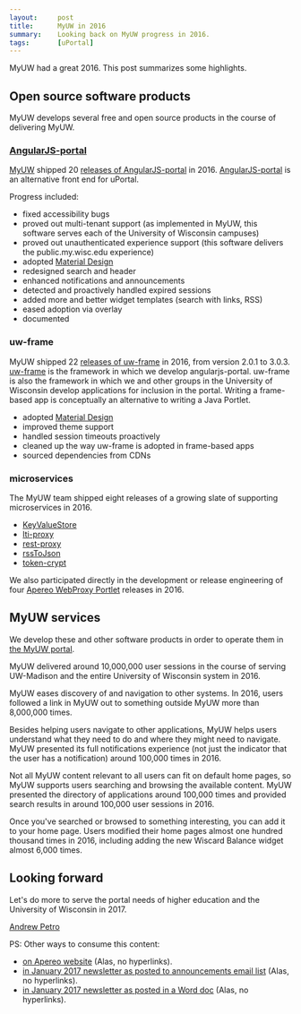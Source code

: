 ```yaml
---
layout:     post
title:      MyUW in 2016
summary:    Looking back on MyUW progress in 2016.
tags:       [uPortal]
---
```


MyUW had a great 2016. This post summarizes some highlights.

## Open source software products

MyUW develops several free and open source products in the course of delivering MyUW.

### [AngularJS-portal][]

[MyUW][] shipped 20 [releases of AngularJS-portal][angularjs-portal releases] in 2016. [AngularJS-portal][] is an alternative front end for uPortal.

Progress included:

+ fixed accessibility bugs
+ proved out multi-tenant support (as implemented in MyUW, this software serves each of the University of Wisconsin campuses)
+ proved out unauthenticated experience support (this software delivers the public.my.wisc.edu experience)
+ adopted [Material Design][]
+ redesigned search and header
+ enhanced notifications and announcements
+ detected and proactively handled expired sessions
+ added more and better widget templates (search with links, RSS)
+ eased adoption via overlay
+ documented


### uw-frame

MyUW shipped 22 [releases of uw-frame][uw-frame releases] in 2016, from version 2.0.1 to 3.0.3. [uw-frame][] is the framework in which we develop angularjs-portal. uw-frame is also the framework in which we and other groups in the University of Wisconsin develop applications for inclusion in the portal. Writing a frame-based app is conceptually an alternative to writing a Java Portlet.

+ adopted [Material Design][]
+ improved theme support
+ handled session timeouts proactively
+ cleaned up the way uw-frame is adopted in frame-based apps
+ sourced dependencies from CDNs

### microservices

The MyUW team shipped eight releases of a growing slate of supporting microservices in 2016.

+ [KeyValueStore][]
+ [lti-proxy][]
+ [rest-proxy][]
+ [rssToJson][]
+ [token-crypt][]

We also participated directly in the development or release engineering of four [Apereo WebProxy Portlet][] releases in 2016.

## MyUW services

We develop these and other software products in order to operate them in [the MyUW portal][MyUW].

MyUW delivered around 10,000,000 user sessions in the course of serving UW-Madison and the entire University of Wisconsin system in 2016.

MyUW eases discovery of and navigation to other systems. In 2016, users followed a link in MyUW out to something outside MyUW more than 8,000,000 times.

Besides helping users navigate to other applications, MyUW helps users understand what they need to do and where they might need to navigate. MyUW presented its full notifications experience (not just the indicator that the user has a notification) around 100,000 times in 2016.

Not all MyUW content relevant to all users can fit on default home pages, so MyUW supports users searching and browsing the available content. MyUW presented the directory of applications around 100,000 times and provided search results in around 100,000 user sessions in 2016.

Once you've searched or browsed to something interesting, you can add it to your home page. Users modified their home pages almost one hundred thousand times in 2016, including adding the new Wiscard Balance widget almost 6,000 times.


## Looking forward

Let's do more to serve the portal needs of higher education and the University of Wisconsin in 2017.


[Andrew Petro](http://apetro.ghost.io/)

PS: Other ways to consume this content:

+ [on Apereo website](https://www.apereo.org/content/case-study-myuw-university-wisconsin-2016-review) (Alas, no hyperlinks).
+ [in January 2017 newsletter as posted to announcements email list](https://groups.google.com/a/apereo.org/d/msg/announcements/gEubp0iejn4/IMyt-AfjBQAJ) (Alas, no hyperlinks).
+ [in January 2017 newsletter as posted in a Word doc](https://www.apereo.org/sites/default/files/Newsletters/Images%20for%20Newsletter%20Articles/January2017Apereo%20NL.pdf) (Alas, no hyperlinks).

[angularjs-portal releases]: https://github.com/UW-Madison-DoIT/angularjs-portal/releases
[AngularJS-portal]: https://github.com/UW-Madison-DoIT/angularjs-portal
[Apereo WebProxy Portlet]: https://github.com/Jasig/WebproxyPortlet
[KeyValueStore]: https://github.com/UW-Madison-DoIT/KeyValueStore
[lti-proxy]: https://github.com/UW-Madison-DoIT/lti-proxy
[Material Design]: https://material.google.com/
[MyUW]: https://it.wisc.edu/services/myuw/
[rest-proxy]: https://github.com/UW-Madison-DoIT/rest-proxy
[rssToJson]: https://github.com/UW-Madison-DoIT/rssToJson
[token-crypt]: https://github.com/UW-Madison-DoIT/token-crypt
[uw-frame releases]: https://github.com/UW-Madison-DoIT/uw-frame/releases
[uw-frame]: https://github.com/UW-Madison-DoIT/uw-frame
[on the MyUW build process]: https://apereo.github.io/2016/09/15/myuw-build-now-and-future/
